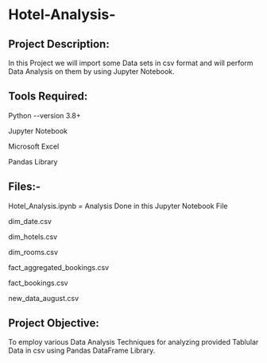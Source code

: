 # Hotel-Analysis-

## Project Description:

In this Project we will import some Data sets in csv format and will perform Data Analysis on them by using Jupyter Notebook.

## Tools Required:

Python --version 3.8+

Jupyter Notebook

Microsoft Excel

Pandas Library


## Files:-

Hotel_Analysis.ipynb = Analysis Done in this Jupyter Notebook File

dim_date.csv

dim_hotels.csv

dim_rooms.csv

fact_aggregated_bookings.csv

fact_bookings.csv

new_data_august.csv



## Project Objective:
To employ various Data Analysis Techniques for analyzing provided Tablular Data in csv using Pandas DataFrame Library.
